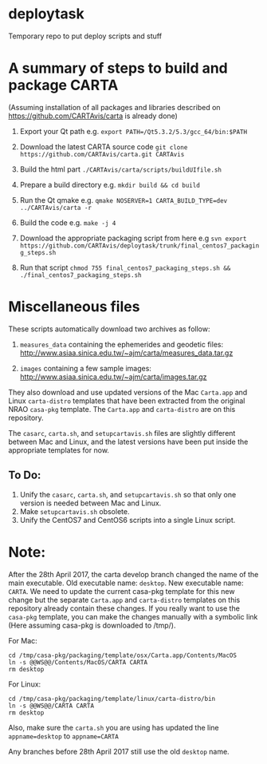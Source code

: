# deploytask
Temporary repo to put deploy scripts and stuff

# A summary of steps to build and package CARTA
(Assuming installation of all packages and libraries described on https://github.com/CARTAvis/carta is already done)

1. Export your Qt path e.g. `export PATH=/Qt5.3.2/5.3/gcc_64/bin:$PATH`

2. Download the latest CARTA source code `git clone https://github.com/CARTAvis/carta.git CARTAvis`

3. Build the html part `./CARTAvis/carta/scripts/buildUIfile.sh`

4. Prepare a build directory e.g. `mkdir build && cd build`

5. Run the Qt qmake e.g. `qmake NOSERVER=1 CARTA_BUILD_TYPE=dev ../CARTAvis/carta -r`

6. Build the code e.g. `make -j 4`

7. Download the appropriate packaging script from here e.g `svn export https://github.com/CARTAvis/deploytask/trunk/final_centos7_packaging_steps.sh`

8. Run that script `chmod 755 final_centos7_packaging_steps.sh && ./final_centos7_packaging_steps.sh`

# Miscellaneous files
These scripts automatically download two archives as follow: 
1. `measures_data` containing the ephemerides and geodetic files:
http://www.asiaa.sinica.edu.tw/~ajm/carta/measures_data.tar.gz

2. `images` containing a few sample images:
http://www.asiaa.sinica.edu.tw/~ajm/carta/images.tar.gz

They also download and use updated versions of the Mac `Carta.app` and Linux `carta-distro` templates that have been extracted from the original NRAO `casa-pkg` template. 
The `Carta.app` and `carta-distro` are on this repository.

The `casarc`, `carta.sh`, and `setupcartavis.sh` files are slightly different between Mac and Linux, and the latest versions have been put inside the appropriate templates for now.

## To Do:
1. Unify the `casarc`, `carta.sh`, and `setupcartavis.sh` so that only one version is needed between Mac and Linux.
2. Make `setupcartavis.sh` obsolete.
3. Unify the CentOS7 and CentOS6 scripts into a single Linux script.


# Note:
After the 28th April 2017, the carta develop branch changed the name of the main executable. Old executable name: `desktop`. New executable name: `CARTA`. 
We need to update the current casa-pkg template for this new change but the separate `Carta.app` and `carta-distro` templates on this repository already contain these changes.
If you really want to use the `casa-pkg` template, you can make the changes manually with a symbolic link (Here assuming casa-pkg is downloaded to /tmp/).

For Mac:
```
cd /tmp/casa-pkg/packaging/template/osx/Carta.app/Contents/MacOS
ln -s @@WS@@/Contents/MacOS/CARTA CARTA
rm desktop
```

For Linux:
```
cd /tmp/casa-pkg/packaging/template/linux/carta-distro/bin
ln -s @@WS@@/CARTA CARTA
rm desktop
```

Also, make sure the `carta.sh` you are using has updated the line `appname=desktop` to `appname=CARTA`

Any branches before 28th April 2017 still use the old `desktop` name.

